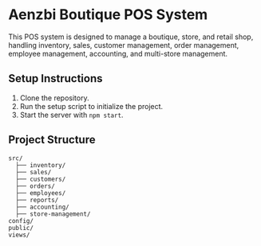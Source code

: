 # Aenzbi Boutique POS System

This POS system is designed to manage a boutique, store, and retail shop, handling inventory, sales, customer management, order management, employee management, accounting, and multi-store management.

## Setup Instructions

1. Clone the repository.
2. Run the setup script to initialize the project.
3. Start the server with `npm start`.

## Project Structure

```
src/
  ├── inventory/
  ├── sales/
  ├── customers/
  ├── orders/
  ├── employees/
  ├── reports/
  ├── accounting/
  ├── store-management/
config/
public/
views/
```
